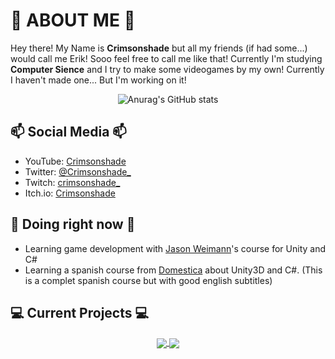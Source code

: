 <!-- Links zu projekten -->
[Workin-0]: https://github.com/crimsonshade/crimsonshade

# 👋 ABOUT ME 👋
Hey there! My Name is **Crimsonshade** but all my friends (if had some...) would call me Erik! Sooo feel free to call me like that! Currently I'm studying **Computer Sience** and I try to make some videogames by my own! Currently I haven't made one... But I'm working on it! 

<div align="center">

![Anurag's GitHub stats](https://github-readme-stats.vercel.app/api?username=crimsonshade&show_icons=true&theme=radical&hide=stars,prs&include_all_commits=true&custom_title=Crimsonshades+Stats)
                    
</div>
                    
## 📫 Social Media 📫
- YouTube: <a href="https://www.youtube.com/channel/UC2H7HblECA1_R2gWPjH26qw" target="_blank">Crimsonshade</a>
- Twitter: <a href="https://twitter.com/Crimsonshade_" target="_blank">@Crimsonshade_</a>
- Twitch: <a href="https://www.twitch.tv/crimsonshade_" target="_blank">crimsonshade_</a>
- Itch&#46;io: <a href="https://crimsonshade.itch.io" target="_blank">Crimsonshade</a>
## 🌱 Doing right now 🌱
- Learning game development with [Jason Weimann](https://www.youtube.com/channel/UCX_b3NNQN5bzExm-22-NVVg)'s course for Unity and C#
- Learning a spanish course from [Domestica](https://www.domestika.org/en/courses/716-introduction-to-unity-for-2d-video-games) about Unity3D and C#. (This is a complet spanish course but with good english subtitles)
## 💻 Current Projects 💻

<div align="center">

<!--CURRENT_PROJECTS_BEGIN-->
<a href="https://github.com/crimsonshade/crimsonshade">
  <img align="center" src="https://github-readme-stats.vercel.app/api/pin/?username=crimsonshade&repo=crimsonshade&show_icons=ture&theme=radical" />
</a>
<a href="https://github.com/crimsonshade/domestica-course">
  <img align="center" src="https://github-readme-stats.vercel.app/api/pin/?username=crimsonshade&repo=domestica-course&show_icons=ture&theme=radical" />
</a><!--CURRENT_PROJECTS_END-->
</div> 
